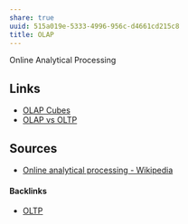 ```yaml
---
share: true
uuid: 515a019e-5333-4996-956c-d4661cd215c8
title: OLAP
---
```

Online Analytical Processing

## Links

* [OLAP Cubes](/084525cd-746c-47d4-90ed-753b814bb476)
* [OLAP vs OLTP](/283d27f8-1257-438b-9159-5fc825d17eb1)
## Sources

* [Online analytical processing - Wikipedia](https://en.wikipedia.org/wiki/Online_analytical_processing)

#### Backlinks

* [OLTP](/bd1fc221-f8e8-40f0-b0f3-c3b5a3e145f3)